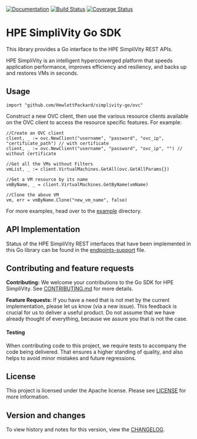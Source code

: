 [![Documentation](https://godoc.org/github.com/HewlettPackard/simplivity-go/ovc?status.svg)](https://godoc.org/github.com/HewlettPackard/simplivity-go/ovc)
[![Build Status](https://travis-ci.com/HewlettPackard/simplivity-go.svg?branch=master)](https://travis-ci.com/HewlettPackard/simplivity-go)
[![Coverage Status](https://coveralls.io/repos/github/HewlettPackard/simplivity-go/badge.svg?branch=master)](https://coveralls.io/github/HewlettPackard/simplivity-go?branch=master)

# HPE SimpliVity Go SDK

This library provides a Go interface to the HPE SimpliVity REST APIs.

HPE SimpliVity is an intelligent hyperconverged platform that speeds application performance,
improves efficiency and resiliency, and backs up and restores VMs in seconds.

## Usage
```
import "github.com/HewlettPackard/simplivity-go/ovc"
```
Construct a new OVC client, then use the various resource clients available on the OVC client to access the resource specific features. For example:
```
//Create an OVC client
client, _ := ovc.NewClient("username", "password", "ovc_ip", "certificate_path") // with certificate
client, _ := ovc.NewClient("username", "password", "ovc_ip", "") // without certificate

//Get all the VMs without Filters
vmList, _ := client.VirtualMachines.GetAll(ovc.GetAllParams{})

//Get a VM resource by its name
vmByName, _ = client.VirtualMachines.GetByName(vmName)

//Clone the above VM
vm, err = vmByName.Clone("new_vm_name", false)
```
For more examples, head over to the [example](examples) directory.

## API Implementation

Status of the HPE SimpliVity REST interfaces that have been implemented in this Go library can be found in the [endpoints-support](endpoints-support.md) file.

## Contributing and feature requests

**Contributing:** We welcome your contributions to the Go SDK for HPE SimpliVity. See [CONTRIBUTING.md](CONTRIBUTING.md) for more details.

**Feature Requests:** If you have a need that is not met by the current implementation, please let us know (via a new issue).
This feedback is crucial for us to deliver a useful product. Do not assume that we have already thought of everything, because we assure you that is not the case.

#### Testing

When contributing code to this project, we require tests to accompany the code being delivered.
That ensures a higher standing of quality, and also helps to avoid minor mistakes and future regressions.

## License

This project is licensed under the Apache license. Please see [LICENSE](LICENSE) for more information.

## Version and changes

To view history and notes for this version, view the [CHANGELOG](CHANGELOG.md).
